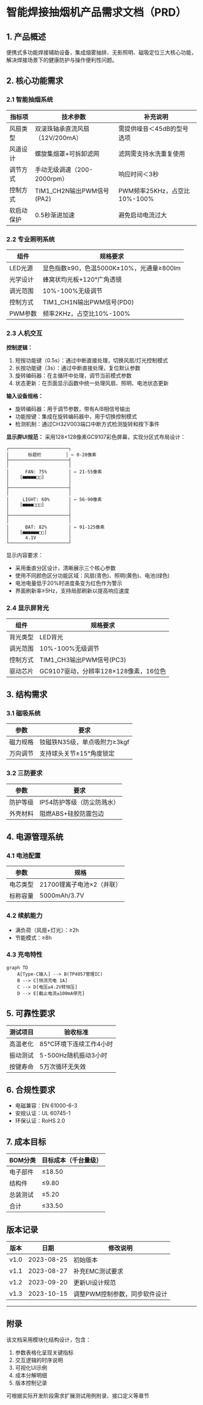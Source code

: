 # 智能焊接抽烟机产品需求文档（PRD）

## 1. 产品概述
便携式多功能焊接辅助设备，集成烟雾抽排、无影照明、磁吸定位三大核心功能，解决焊接场景下的健康防护与操作便利性问题。

## 2. 核心功能需求

### 2.1 智能抽烟系统
| 指标项       | 技术参数                          | 补充说明                     |
|--------------|-----------------------------------|------------------------------|
| 风扇类型      | 双滚珠轴承直流风扇（12V/200mA）  | 需提供噪音＜45dB的型号选项   |
| 风道设计      | 螺旋集烟罩+可拆卸滤网            | 滤网需支持水洗重复使用       |
| 调节方式      | 手动无级调速（200-2000rpm）       | 响应时间＜3秒                |
| 控制方式      | TIM1_CH2N输出PWM信号(PA2)         | PWM频率25KHz，占空比10%-100% |
| 软启动保护    | 0.5秒渐进加速                    | 避免启动电流过大            |

### 2.2 专业照明系统
| 组件          | 规格要求                                              |
|---------------|-------------------------------------------------------|
| LED光源       | 显色指数≥90，色温5000K±10%，光通量≥800lm            |
| 光学设计      | 蜂窝状均光板+120°广角透镜                             |
| 调光范围      | 10%-100%无级调节                                      |
| 控制方式      | TIM1_CH1N输出PWM信号(PD0)                             |
| PWM参数       | 频率2KHz，占空比10%-100%                             |

### 2.3 人机交互

**控制逻辑：**
1. 短按功能键（0.5s）：通过中断直接处理，切换风扇/灯光控制模式
2. 长按功能键（3s）：通过中断直接处理，复位默认参数
3. 旋转编码器：在主循环中处理，调节当前模式参数
4. 状态更新：在页面显示函数中统一处理风扇、照明、电池状态更新

**输入设备规格：**
- 旋转编码器：用于调节参数，带有A/B相信号输出
- 功能按键：集成在旋转编码器中，用于切换控制模式
- 检测机制：通过CH32V003端口中断方式检测旋转和按下事件

**显示屏UI规范：**
采用128×128像素GC9107彩色屏幕，实现分区式布局设计：

```
┌──────────────────────┐
│       标题栏         │ ← 0-20像素
├──────────────────────┤
│                      │
│      FAN: 75%        │ ← 21-55像素
│    [■■■■■□□]         │
│                      │
├──────────────────────┤
│                      │
│     LIGHT: 60%       │ ← 56-90像素
│    [■■■■□□□]         │
│                      │
├──────────────────────┤
│                      │
│      BAT: 82%        │ ← 91-125像素
│    [■■■■■■□□]        │
│      4.1V            │
└──────────────────────┘
```

显示内容要求：
- 采用垂直分区设计，清晰展示三个核心参数
- 使用不同颜色区分功能区域：风扇(青色)、照明(黄色)、电池(绿色)
- 电池电量低于20%时进度条变为红色作为警示
- 界面刷新率≥5Hz，支持局部刷新以提高响应速度

### 2.4 显示屏背光
| 组件          | 规格要求                                              |
|---------------|-------------------------------------------------------|
| 背光类型      | LED背光                                               |
| 调光范围      | 10%-100%无级调节                                      |
| 控制方式      | TIM1_CH3输出PWM信号(PC3)                              |
| 驱动芯片      | GC9107驱动，分辨率128×128像素，16位色                 |

## 3. 结构需求

### 3.1 磁吸系统
| 参数       | 要求                          |
|------------|-------------------------------|
| 磁力规格   | 钕磁铁N35级，单点吸附力≥3kgf  |
| 万向调节   | 支持球头关节±15°角度锁定      |

### 3.2 三防要求
| 参数       | 要求                          |
|------------|-------------------------------|
| 防护等级   | IP54防护等级（防尘防溅水）    |
| 外壳材料   | 阻燃ABS+硅胶防震包边          |

## 4. 电源管理系统

### 4.1 电池配置
| 参数       | 规格                          |
|------------|-------------------------------|
| 电芯类型   | 21700锂离子电池×2（并联）     |
| 标称容量   | 5000mAh/3.7V                 |

### 4.2 续航能力
- 满负荷（风扇+灯光）：≥2h
- 节能模式：≥8h

### 4.3 充电特性
```mermaid
graph TD
    A[Type-C输入] --> B(TP4057管理IC)
    B --> C[恒流充电 1A]
    C --> D[电压≥4.2V转恒压]
    D --> E[截止电流≤100mA停充]
```

## 5. 可靠性要求
| 测试项目   | 验收标准                      |
|------------|-------------------------------|
| 高温老化   | 85℃环境下连续工作4小时        |
| 振动测试   | 5-500Hz随机振动3小时          |
| 按键寿命   | 5万次循环无失效               |

## 6. 合规性要求
- 电磁兼容：EN 61000-6-3
- 安规认证：UL 60745-1
- 环保认证：RoHS 2.0

## 7. 成本目标
| BOM分类    | 目标成本（千台量级）          |
|------------|-------------------------------|
| 电子部件   | ≤18.50                       |
| 结构件     | ≤9.80                        |
| 总装测试   | ≤5.20                        |
| 合计       | ≤33.50                       |

## 版本记录
| 版本       | 日期        | 修改说明                      |
|------------|-------------|-------------------------------|
| v1.0       | 2023-08-25  | 初始版本                      |
| v1.1       | 2023-08-27  | 补充EMC测试要求               |
| v1.2       | 2023-09-20  | 更新UI设计规范                | 
| v1.3       | 2023-10-15  | 调整PWM控制参数，同步软件设计 |

---

## 附录
该文档采用模块化结构设计，包含：
1. 参数表格化呈现关键指标
2. 交互逻辑的时序说明
3. 可视化UI示例
4. 成本分解明细
5. 版本控制记录

可根据实际开发阶段需求扩展测试用例附录、接口定义等章节